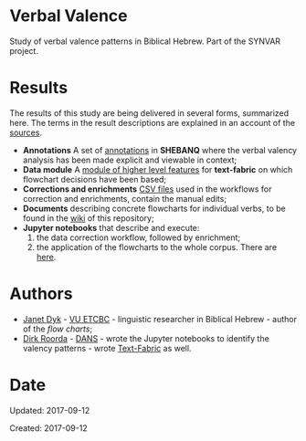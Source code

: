 # Verbal Valence
Study of verbal valence patterns in Biblical Hebrew. Part of the SYNVAR project.

# Results

The results of this study are being delivered in several forms, summarized here.
The terms in the result descriptions are explained in an account of the
[sources](https://github.com/ETCBC/valence/wiki/Sources).

* **Annotations** A set of
  [annotations](https://shebanq.ancient-data.org/hebrew/note?version=4b&id=Mnx2YWxlbmNl&tp=txt_tb1&nget=v)
  in **SHEBANQ** where the verbal valency analysis has been made explicit and viewable in context;
* **Data module** A 
  [module of higher level features](https://github.com/ETCBC/valence/tree/master/tf/4b)
  for **text-fabric** on which flowchart decisions have been based;
* **Corrections and enrichments**
  [CSV files](https://github.com/ETCBC/valence/tree/master/workflow)
  used in the workflows for correction and enrichments, contain the manual edits;
* **Documents** describing concrete flowcharts for individual verbs, to be found in the
  [wiki](https://github.com/ETCBC/valence/wiki)
  of this repository;
* **Jupyter notebooks** that describe and execute:
  1. the data correction workflow, followed by enrichment;
  2. the application of the flowcharts to the whole corpus.
  There are [here](https://github.com/ETCBC/valence/tree/master/notebooks).

# Authors
* [Janet Dyk](mailto:j.w.dyk@vu.nl) -
  [VU ETCBC](https://www.godgeleerdheid.vu.nl/en/research/institutes-and-centres/eep-talstra-centre-for-bible-and-computer/index.aspx) -
  linguistic researcher in Biblical Hebrew -
  author of the *flow charts*;
* [Dirk Roorda](mailto:dirk.roorda@dans.knaw.nl) -
  [DANS](https://dans.knaw.nl/en/front-page?set_language=en) -
  wrote the Jupyter notebooks to identify the valency patterns -
  wrote [Text-Fabric](https://github.com/ETCBC/text-fabric) as well.

# Date

Updated: 2017-09-12

Created: 2017-09-12
